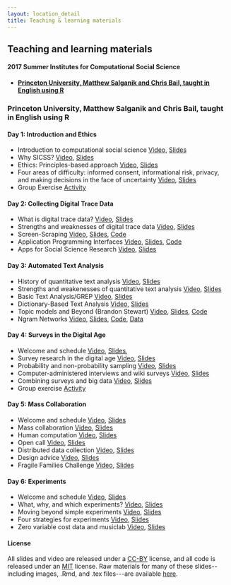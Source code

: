 ```yaml
---
layout: location_detail
title: Teaching & learning materials
---
```


## Teaching and learning materials
#### 2017 Summer Institutes for Computational Social Science

- **[Princeton University, Matthew Salganik and Chris Bail, taught in English using R](#princeton-university-matthew-salganik-and-chris-bail-taught-in-english-using-r)**

### Princeton University, Matthew Salganik and Chris Bail, taught in English using R

#### Day 1: Introduction and Ethics

- Introduction to computational social science [Video](https://www.youtube.com/watch?v=nXGYLNjSZtk&index=1&list=PL9UNgBC7ODr6hJ0rlJIDO7Cvg66tzI4IT), [Slides](https://github.com/compsocialscience/summer-institute/blob/master/2017/materials/day1-intro-ethics/01-welcome_and_logistics.pdf)
- Why SICSS? [Video](https://www.youtube.com/watch?v=pgyJQO748YE&index=2&list=PL9UNgBC7ODr6hJ0rlJIDO7Cvg66tzI4IT), [Slides](https://cdn.rawgit.com/compsocialscience/summer-institute/71be83b5/2017/materials/day1-intro-ethics/Why%20SICSS.html)
- Ethics: Principles-based approach [Video](https://www.youtube.com/watch?v=QSdmdXxwhcM&index=2&list=PL9UNgBC7ODr77e3mThLoH2RQ3u_Dg-9gO), [Slides](https://github.com/compsocialscience/summer-institute/blob/master/2017/materials/day1-intro-ethics/03-ethics.pdf)
- Four areas of difficulty: informed consent, informational risk, privacy, and making decisions in the face of uncertainty [Video](https://www.youtube.com/watch?v=4K8dIzN8NCA&index=1&list=PL9UNgBC7ODr77e3mThLoH2RQ3u_Dg-9gO), [Slides](https://github.com/compsocialscience/summer-institute/blob/master/2017/materials/day1-intro-ethics/04-areas-of-difficulty.pdf)
- Group Exercise [Activity](https://github.com/compsocialscience/summer-institute/blob/master/2017/materials/day1-intro-ethics/ethics_activity.pdf)

#### Day 2: Collecting Digital Trace Data

- What is digital trace data? [Video](https://www.youtube.com/watch?v=vmE4nwY2bCM&index=2&list=PL9UNgBC7ODr4wIBNMfH2Aq_8YMC4VH684), [Slides](https://cdn.rawgit.com/compsocialscience/summer-institute/0f3b8fa8/2017/materials/day2_digital_trace_data/What%20is%20Digital%20Trace%20Data.html)
- Strengths and weaknesses of digital trace data [Video](https://www.youtube.com/watch?v=iUw3NYA8Ziw&index=4&list=PL9UNgBC7ODr4wIBNMfH2Aq_8YMC4VH684), [Slides](https://cdn.rawgit.com/compsocialscience/summer-institute/8d9c2257/2017/materials/day2_digital_trace_data/Strengths%20and%20Weaknesses%20of%20Digital%20Trace%20Data.html)
- Screen-Scraping [Video](https://www.youtube.com/watch?v=LbHtCylaQn8&index=4&list=PL9UNgBC7ODr4wIBNMfH2Aq_8YMC4VH684), [Slides](https://cdn.rawgit.com/compsocialscience/summer-institute/d4594b33/2017/materials/day2_digital_trace_data/Screenscraping.html), [Code](https://raw.githubusercontent.com/compsocialscience/summer-institute/master/2017/materials/day2_digital_trace_data/Screen-Scraping.R)
- Application Programming Interfaces [Video](https://www.youtube.com/watch?v=X7GHhUfA7os&index=1&list=PL9UNgBC7ODr4wIBNMfH2Aq_8YMC4VH684), [Slides](https://cdn.rawgit.com/compsocialscience/summer-institute/02e63a62/2017/materials/day2_digital_trace_data/APIs.html), [Code](https://raw.githubusercontent.com/compsocialscience/summer-institute/master/2017/materials/day2_digital_trace_data/APIs.R)
- Apps for Social Science Research [Video](https://www.youtube.com/watch?v=8DBLnYABAMQ&index=6&list=PL9UNgBC7ODr4wIBNMfH2Aq_8YMC4VH684), [Slides](https://cdn.rawgit.com/compsocialscience/summer-institute/6f4d3bec/2017/materials/day2_digital_trace_data/Building%20Apps%20for%20Social%20Science%20Research.html)

#### Day 3: Automated Text Analysis

- History of quantitative text analysis [Video](https://www.youtube.com/watch?v=SbyJv3XI0fg&list=PL9UNgBC7ODr7R4N8T7xj2UvVKiyYvS8aO&index=2), [Slides](https://cdn.rawgit.com/compsocialscience/summer-institute/5d91bfe1/2017/materials/day3_text_analysis/History%20of%20Quantitative%20Text%20Analysis.html)
- Strengths and weakenesses of quantitative text analysis [Video](https://www.youtube.com/watch?v=lqQWG_9q82A&list=PL9UNgBC7ODr7R4N8T7xj2UvVKiyYvS8aO&index=3), [Slides](https://cdn.rawgit.com/compsocialscience/summer-institute/91c11199/2017/materials/day3_text_analysis/Strengths%20and%20Weaknesses%20of%20Text%20Analysis.html)
- Basic Text Analysis/GREP [Video](https://www.youtube.com/watch?v=6waIIvztfkk&list=PL9UNgBC7ODr7R4N8T7xj2UvVKiyYvS8aO&index=4), [Slides](https://cdn.rawgit.com/compsocialscience/summer-institute/b18f9c9a/2017/materials/day3_text_analysis/Basic%20Text%20Analysis.html)
- Dictionary-Based Text Analysis [Video](https://www.youtube.com/watch?v=4xv1ccEUleA&list=PL9UNgBC7ODr7R4N8T7xj2UvVKiyYvS8aO&index=5), [Slides](https://cdn.rawgit.com/compsocialscience/summer-institute/08d429ef/2017/materials/day3_text_analysis/DictionaryBased%20Methods.html)
- Topic models and Beyond (Brandon Stewart) [Video](https://www.youtube.com/watch?v=AGIzIasTuLM&list=PL9UNgBC7ODr7R4N8T7xj2UvVKiyYvS8aO&index=6), [Slides](https://github.com/compsocialscience/summer-institute/blob/master/2017/materials/guest_speakers/Stewart_SICSS.pdf), [Code](https://cran.r-project.org/web/packages/stm/vignettes/stmVignette.pdf)
- Ngram Networks [Video](https://www.youtube.com/watch?v=WxeC7QIHA98&list=PL9UNgBC7ODr7R4N8T7xj2UvVKiyYvS8aO&index=7), [Slides](https://cdn.rawgit.com/compsocialscience/summer-institute/b1408c61/2017/materials/day3_text_analysis/Ngram%20Networks-1.html), [Code](https://raw.githubusercontent.com/compsocialscience/summer-institute/master/2017/materials/day3_text_analysis/Ngram%20Networks%20Example.R), [Data](https://github.com/compsocialscience/summer-institute/raw/master/2017/materials/day3_text_analysis/Elected%20Official%20Tweets.Rdata)

#### Day 4: Surveys in the Digital Age

- Welcome and schedule [Video](https://youtu.be/7P24_KkzArc), [Slides](https://github.com/compsocialscience/summer-institute/blob/master/2017/materials/day4_surveys/01-welcome-and-schedule.pdf),
- Survey research in the digital age [Video](https://www.youtube.com/watch?v=LEbn3_pXvmw&list=PL9UNgBC7ODr7e6glONuXdY0Zv8_gFSieV&index=2), [Slides](https://github.com/compsocialscience/summer-institute/blob/master/2017/materials/day4_surveys/02-survey-research-digital-age.pdf)
- Probability and non-probability sampling [Video](https://www.youtube.com/watch?v=bwjnGHQ8cuo&list=PL9UNgBC7ODr7e6glONuXdY0Zv8_gFSieV&index=3), [Slides](https://github.com/compsocialscience/summer-institute/blob/master/2017/materials/day4_surveys/03-nonprobability-sampling.pdf)
- Computer-administered interviews and wiki surveys [Video](https://youtu.be/nnspZFgtg1g), [Slides](https://github.com/compsocialscience/summer-institute/blob/master/2017/materials/day4_surveys/04-computer-administered-interviews.pdf)
- Combining surveys and big data   [Video](https://www.youtube.com/watch?v=utQt3XGNv_0&list=PL9UNgBC7ODr7e6glONuXdY0Zv8_gFSieV&index=5), [Slides](https://github.com/compsocialscience/summer-institute/blob/master/2017/materials/day4_surveys/05-combining-surveys-and-big-data.pdf)
- Group exercise [Activity](https://github.com/compsocialscience/summer-institute/blob/master/2017/materials/day4_surveys/survey_activity.pdf)

#### Day 5: Mass Collaboration

- Welcome and schedule [Video](https://youtu.be/F2CSjCIp5mQ), [Slides](https://github.com/compsocialscience/summer-institute/blob/master/2017/materials/day5_mass-collaboration/01-welcome-and-schedule.pdf)
- Mass collaboration [Video](https://www.youtube.com/watch?v=Clr6ioO2b9I&index=2&list=PL9UNgBC7ODr7PfQQwXpa1cizWdUTPym6M), [Slides](https://github.com/compsocialscience/summer-institute/blob/master/2017/materials/day5_mass-collaboration/02-mass-collaboration.pdf)
- Human computation [Video](https://www.youtube.com/watch?v=MggoYBxiG1w&index=3&list=PL9UNgBC7ODr7PfQQwXpa1cizWdUTPym6M), [Slides](https://github.com/compsocialscience/summer-institute/blob/master/2017/materials/day5_mass-collaboration/03-human-computation.pdf)
- Open call [Video](https://www.youtube.com/watch?v=YVBZ094QFuc&index=4&list=PL9UNgBC7ODr7PfQQwXpa1cizWdUTPym6M), [Slides](https://github.com/compsocialscience/summer-institute/blob/master/2017/materials/day5_mass-collaboration/04-open-call.pdf)
- Distributed data collection [Video](https://www.youtube.com/watch?v=Ug3A-VXva_g&index=5&list=PL9UNgBC7ODr7PfQQwXpa1cizWdUTPym6M), [Slides](https://github.com/compsocialscience/summer-institute/blob/master/2017/materials/day5_mass-collaboration/05-distributed-data-collection.pdf)
- Design advice [Video](https://www.youtube.com/watch?v=pZBdSIro2Ec&index=6&list=PL9UNgBC7ODr7PfQQwXpa1cizWdUTPym6M), [Slides](https://github.com/compsocialscience/summer-institute/blob/master/2017/materials/day5_mass-collaboration/06-design-your-own.pdf)
- Fragile Families Challenge [Video](https://www.youtube.com/watch?v=hw_3TNxZaRg&index=7&list=PL9UNgBC7ODr7PfQQwXpa1cizWdUTPym6M), [Slides](https://github.com/compsocialscience/summer-institute/blob/master/2017/materials/day5_mass-collaboration/ffchallenge_getting_started_SICSS.pdf)

#### Day 6: Experiments

- Welcome and schedule [Video](https://youtu.be/6ZNGkuLRYBU), [Slides](https://github.com/compsocialscience/summer-institute/blob/master/2017/materials/day6_experiments/01-welcome-and-schedule.pdf)
- What, why, and which experiments? [Video](https://www.youtube.com/watch?v=joGu0XRnm64&list=PL9UNgBC7ODr5po4NGRR1hRlvcmr1HEewo&index=2), [Slides](https://github.com/compsocialscience/summer-institute/blob/master/2017/materials/day6_experiments/02-what-why-which-experiments.pdf)
- Moving beyond simple experiments [Video](https://www.youtube.com/watch?v=AjS-Z8jDqno&list=PL9UNgBC7ODr5po4NGRR1hRlvcmr1HEewo&index=4), [Slides](https://github.com/compsocialscience/summer-institute/blob/master/2017/materials/day6_experiments/03-moving-beyond-simple-experiments.pdf)
- Four strategies for experiments [Video](https://www.youtube.com/watch?v=i5CSjL7bZsg&index=5&list=PL9UNgBC7ODr5po4NGRR1hRlvcmr1HEewo), [Slides](https://github.com/compsocialscience/summer-institute/blob/master/2017/materials/day6_experiments/04-making-it-happen.pdf)
- Zero variable cost data and musiclab [Video](https://www.youtube.com/watch?v=dwUsT96SSck&list=PL9UNgBC7ODr5po4NGRR1hRlvcmr1HEewo&index=6), [Slides](https://github.com/compsocialscience/summer-institute/blob/master/2017/materials/day6_experiments/06-three-rs.pdf)

#### License

All slides and video are released under a <a href="https://creativecommons.org/licenses/by/4.0/">CC-BY</a> license, and all code is released under an <a href="https://en.wikipedia.org/wiki/MIT_License">MIT</a> license.  Raw materials for many of these slides--including images, .Rmd, and .tex files---are available [here](https://github.com/compsocialscience/summer-institute/tree/master/2017/materials).
